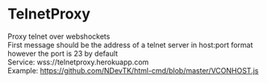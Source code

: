 # TelnetProxy
Proxy telnet over webshockets  
First message should be the address of a telnet server in host:port format however the port is 23 by default  
Service: wss://telnetproxy.herokuapp.com  
Example: https://github.com/NDevTK/html-cmd/blob/master/VCONHOST.js
